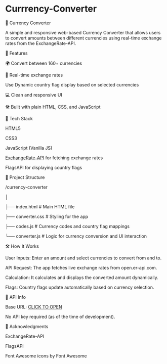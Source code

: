 # Currrency-Converter


💱 Currency Converter



A simple and responsive web-based Currency Converter that allows users to convert amounts between different currencies using real-time exchange rates from the ExchangeRate-API.

🚀 Features


🌍 Convert between 160+ currencies


🧮 Real-time exchange rates


Use Dynamic country flag display based on selected currencies


💻 Clean and responsive UI


🛠 Built with plain HTML, CSS, and JavaScript



🧩 Tech Stack

HTML5


CSS3


JavaScript (Vanilla JS)


[ExchangeRate-API](https://www.exchangerate-api.com/) for fetching exchange rates


FlagsAPI for displaying country flags



📁 Project Structure

/currency-converter

│

├── index.html        # Main HTML file

├── converter.css     # Styling for the app

├── codes.js          # Currency codes and country flag mappings

└── converter.js      # Logic for currency conversion and UI interaction



🛠 How It Works


User Inputs: Enter an amount and select currencies to convert from and to.

API Request: The app fetches live exchange rates from open.er-api.com.

Calculation: It calculates and displays the converted amount dynamically.

Flags: Country flags update automatically based on currency selection.



🔐 API Info


Base URL: [CLICK TO OPEN](https://open.er-api.com/v6/latest/{currency_code})

No API key required (as of the time of development).


🙌 Acknowledgments

ExchangeRate-API

FlagsAPI

Font Awesome icons by Font Awesome
